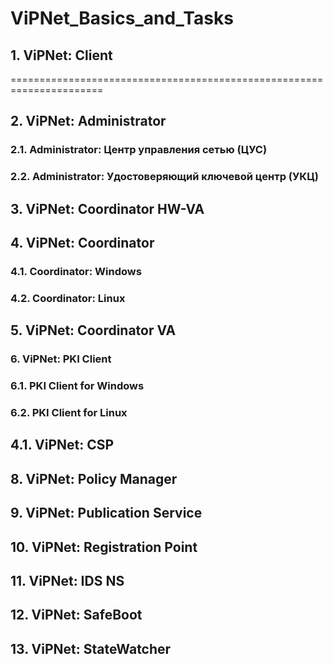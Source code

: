 # ViPNet_Basics_and_Tasks

## 1. ViPNet: Client




======================================================================
## 2. ViPNet: Administrator
### 2.1. Administrator: Центр управления сетью (ЦУС)
### 2.2. Administrator: Удостоверяющий ключевой центр (УКЦ)

## 3. ViPNet: Coordinator HW-VA

## 4. ViPNet: Coordinator
### 4.1. Coordinator: Windows
### 4.2. Coordinator: Linux

## 5. ViPNet: Coordinator VA

### 6. ViPNet: PKI Client
### 6.1. PKI Client for Windows
### 6.2. PKI Client for Linux

## 4.1. ViPNet: CSP

## 8. ViPNet: Policy Manager
## 9. ViPNet: Publication Service
## 10. ViPNet: Registration Point
## 11. ViPNet: IDS NS
## 12. ViPNet: SafeBoot
## 13. ViPNet: StateWatcher
